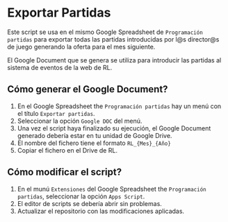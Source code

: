 # Exportar Partidas

Este script se usa en el mismo Google Spreadsheet de `Programación partidas` para exportar todas las partidas introducidas por l@s director@s de juego generando la oferta para el mes siguiente.

El Google Document que se genera se utiliza para introducir las partidas al sistema de eventos de la web de RL.

## Cómo generar el Google Document?

1. En el Google Spreadsheet the `Programación partidas` hay un menú con el título `Exportar partidas`.
2. Seleccionar la opción `Google DOC` del menú. 
3. Una vez el script haya finalizado su ejecución, el Google Document generado debería estar en tu unidad de Google Drive.
4. El nombre del fichero tiene el formato `RL_{Mes}_{Año}`
5. Copiar el fichero en el Drive de RL.

## Cómo modificar el script?

1. En el munú `Extensiones` del Google Spreadsheet the `Programación partidas`, seleccionar la opción `Apps Script`.
3. El editor de scripts se debería abrir sin problemas.
4. Actualizar el repositorio con las modificaciones aplicadas. 
